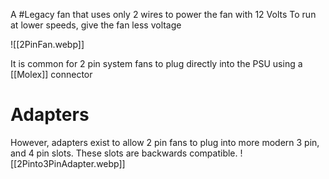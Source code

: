 A #Legacy fan that uses only 2 wires to power the fan with 12 Volts
	To run at lower speeds, give the fan less voltage

![[2PinFan.webp]]

It is common for 2 pin system fans to plug directly into the PSU using a [[Molex]] connector
# Adapters
However, adapters exist to allow 2 pin fans to plug into more modern 3 pin, and 4 pin slots.
	These slots are backwards compatible.
![[2Pinto3PinAdapter.webp]]